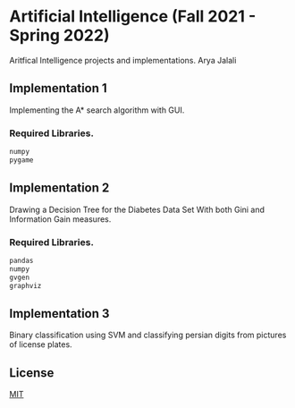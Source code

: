 # Artificial Intelligence (Fall 2021 - Spring 2022)

Aritfical Intelligence projects and implementations.
Arya Jalali
## Implementation 1

Implementing the A* search algorithm with GUI.

### Required Libraries.
```bash
numpy
pygame 
```

## Implementation 2

Drawing a Decision Tree for the Diabetes Data Set With both Gini and Information Gain measures.

### Required Libraries.
```bash
pandas
numpy
gvgen
graphviz
```

## Implementation 3

Binary classification using SVM and classifying persian digits from pictures of license plates.

## License
[MIT](https://choosealicense.com/licenses/mit/)
